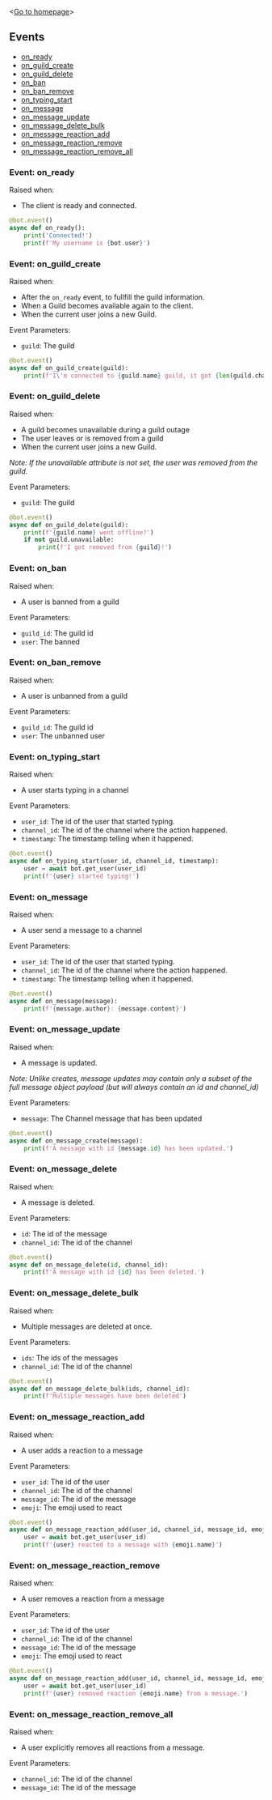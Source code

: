 <[Go to homepage](https://ryozuki.github.io/discord.aio/docs)>

## Events
- [on_ready](#event-on_ready)
- [on_guild_create](#event-on_guild_create)
- [on_guild_delete](#event-on_guild_delete)
- [on_ban](#event-on_ban)
- [on_ban_remove](#event-on_ban_remove)
- [on_typing_start](#event-on_typing_start)
- [on_message](#event-on_message)
- [on_message_update](#event-on_message_update)
- [on_message_delete_bulk](#event-on_message_delete_bulk)
- [on_message_reaction_add](#event-on_message_reaction_add)
- [on_message_reaction_remove](#event-on_message_reaction_remove)
- [on_message_reaction_remove_all](#event-on_message_reaction_remove_all)

### Event: on_ready
Raised when:
- The client is ready and connected.

```python
@bot.event()
async def on_ready():
    print('Connected!')
    print(f'My username is {bot.user}')
```

### Event: on_guild_create
Raised when:
- After the `on_ready` event, to fullfill the guild information.
- When a Guild becomes available again to the client.
- When the current user joins a new Guild.

Event Parameters:
- `guild`: The guild

```python
@bot.event()
async def on_guild_create(guild):
    print(f'I\'m connected to {guild.name} guild, it got {len(guild.channels)} channels.')
```

### Event: on_guild_delete
Raised when:
- A guild becomes unavailable during a guild outage
- The user leaves or is removed from a guild
- When the current user joins a new Guild.

*Note: If the unavailable attribute is not set, the user was removed from the guild.*

Event Parameters:
- `guild`: The guild

```python
@bot.event()
async def on_guild_delete(guild):
    print(f'{guild.name} went offline?')
    if not guild.unavailable:
        print(f'I got removed from {guild}!')
```

### Event: on_ban
Raised when:
- A user is banned from a guild

Event Parameters:
- `guild_id`: The guild id
- `user`: The banned 

### Event: on_ban_remove
Raised when:
- A user is unbanned from a guild

Event Parameters:
- `guild_id`: The guild id
- `user`: The unbanned user

### Event: on_typing_start
Raised when:
- A user starts typing in a channel

Event Parameters:
- `user_id`: The id of the user that started typing.
- `channel_id`: The id of the channel where the action happened.
- `timestamp`: The timestamp telling when it happened.

```python
@bot.event()
async def on_typing_start(user_id, channel_id, timestamp):
    user = await bot.get_user(user_id)
    print(f'{user} started typing!')
```

### Event: on_message
Raised when:
- A user send a message to a channel

Event Parameters:
- `user_id`: The id of the user that started typing.
- `channel_id`: The id of the channel where the action happened.
- `timestamp`: The timestamp telling when it happened.

```python
@bot.event()
async def on_message(message):
    print(f'{message.author}: {message.content}')
```

### Event: on_message_update
Raised when:
- A message is updated.

*Note: Unlike creates, message updates may contain only a subset of the full message object payload (but will always contain an id and channel_id)*

Event Parameters:
- `message`: The Channel message that has been updated

```python
@bot.event()
async def on_message_create(message):
    print(f'A message with id {message.id} has been updated.')
```

### Event: on_message_delete
Raised when:
- A message is deleted.

Event Parameters:
- `id`: The id of the message
- `channel_id`: The id of the channel

```python
@bot.event()
async def on_message_delete(id, channel_id):
    print(f'A message with id {id} has been deleted.')
```

### Event: on_message_delete_bulk
Raised when:
- Multiple messages are deleted at once.

Event Parameters:
- `ids`: The ids of the messages
- `channel_id`: The id of the channel

```python
@bot.event()
async def on_message_delete_bulk(ids, channel_id):
    print(f'Multiple messages have been deleted')
```

### Event: on_message_reaction_add
Raised when:
- A user adds a reaction to a message

Event Parameters:
- `user_id`: The id of the user
- `channel_id`: The id of the channel
- `message_id`: The id of the message
- `emoji`: The emoji used to react

```python
@bot.event()
async def on_message_reaction_add(user_id, channel_id, message_id, emoji):
    user = await bot.get_user(user_id)
    print(f'{user} reacted to a message with {emoji.name}')
```

### Event: on_message_reaction_remove
Raised when:
- A user removes a reaction from a message

Event Parameters:
- `user_id`: The id of the user
- `channel_id`: The id of the channel
- `message_id`: The id of the message
- `emoji`: The emoji used to react

```python
@bot.event()
async def on_message_reaction_add(user_id, channel_id, message_id, emoji):
    user = await bot.get_user(user_id)
    print(f'{user} removed reaction {emoji.name} from a message.')
```

### Event: on_message_reaction_remove_all
Raised when:
- A user explicitly removes all reactions from a message.

Event Parameters:
- `channel_id`: The id of the channel
- `message_id`: The id of the message